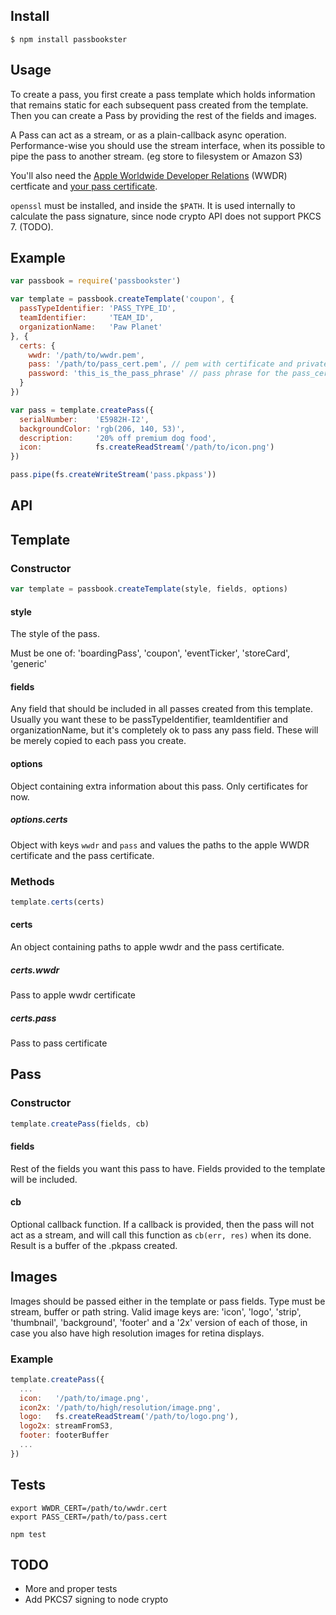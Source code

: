 
## Install

    $ npm install passbookster

## Usage

To create a pass, you first create a pass template which holds information that remains static for each subsequent pass created from the template. Then you can create a Pass by providing the rest of the fields and images.

A Pass can act as a stream, or as a plain-callback async operation.
Performance-wise you should use the stream interface, when its possible to pipe the pass to another stream. (eg store to filesystem or Amazon S3)

You'll also need the [Apple Worldwide Developer Relations](http://www.apple.com/certificateauthority/) (WWDR) certficate and [your pass certificate](https://developer.apple.com/ios/manage/passtypeids/index.action).

`openssl` must be installed, and inside the `$PATH`. It is used internally to calculate the pass signature, since node crypto API does not support PKCS 7. (TODO).

## Example

```javascript
var passbook = require('passbookster')

var template = passbook.createTemplate('coupon', {
  passTypeIdentifier: 'PASS_TYPE_ID',
  teamIdentifier:     'TEAM_ID',
  organizationName:   'Paw Planet'
}, {
  certs: {
    wwdr: '/path/to/wwdr.pem',
    pass: '/path/to/pass_cert.pem', // pem with certificate and private key
    password: 'this_is_the_pass_phrase' // pass phrase for the pass_cert.pem file
  }
})

var pass = template.createPass({
  serialNumber:    'E5982H-I2',
  backgroundColor: 'rgb(206, 140, 53)',
  description:     '20% off premium dog food',
  icon:            fs.createReadStream('/path/to/icon.png')
})

pass.pipe(fs.createWriteStream('pass.pkpass'))
```

## API

## Template

### Constructor

```javascript
var template = passbook.createTemplate(style, fields, options)
```

#### style

The style of the pass.

Must be one of: 'boardingPass', 'coupon', 'eventTicker', 'storeCard', 'generic'

#### fields

Any field that should be included in all passes created from this template. Usually you want these to be passTypeIdentifier, teamIdentifier and organizationName, but it's completely ok to pass any pass field. These will be merely copied to each pass you create.

#### options

Object containing extra information about this pass. Only certificates for now.

##### options.certs

Object with keys `wwdr` and `pass` and values the paths to the apple WWDR certificate and the pass certificate.

### Methods

```javascript
template.certs(certs)
```

#### certs

An object containing paths to apple wwdr and the pass certificate.

##### certs.wwdr

Pass to apple wwdr certificate

##### certs.pass

Pass to pass certificate

## Pass

### Constructor

```javascript
template.createPass(fields, cb)
```

#### fields

Rest of the fields you want this pass to have. Fields provided to the template will be included.

#### cb

Optional callback function. If a callback is provided, then the pass will not act as a stream, and will call this function as `cb(err, res)` when its done. Result is a buffer of the .pkpass created.

## Images

Images should be passed either in the template or pass fields. Type must be stream, buffer or path string.
Valid image keys are: 'icon', 'logo', 'strip', 'thumbnail', 'background', 'footer' and a '2x' version of each of those, in case you also have high resolution images for retina displays.

### Example

```javascript
template.createPass({
  ...
  icon:   '/path/to/image.png',
  icon2x: '/path/to/high/resolution/image.png',
  logo:   fs.createReadStream('/path/to/logo.png'),
  logo2x: streamFromS3,
  footer: footerBuffer
  ...
})
```

## Tests

```
export WWDR_CERT=/path/to/wwdr.cert
export PASS_CERT=/path/to/pass.cert

npm test
```

## TODO

* More and proper tests
* Add PKCS7 signing to node crypto
